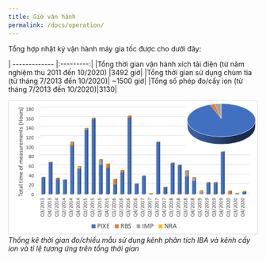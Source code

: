 ```yaml
---
title: Giờ vận hành
permalink: /docs/operation/
---
```


Tổng hợp nhật ký vận hành máy gia tốc được cho dưới đây:

| ------------- |:---------:|
|Tổng thời gian vận hành xích tải điện (từ năm nghiệm thu 2011 đến 10/2020) |3492 giờ|
|Tổng thời gian sử dụng chùm tia (từ tháng 7/2013 đến 10/2020)| ~1500 giờ|
|Tổng số phép đo/cấy ion (từ tháng 7/2013 đến 10/2020)|3130|


![Quarterly operation time ](/Photos/opera1.png)
*Thống kê thời gian đo/chiếu mẫu sử dụng kênh phân tích IBA và kênh cấy ion và tỉ lệ tương ứng trên tổng thời gian*